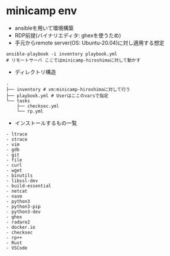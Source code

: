 # minicamp env
- ansibleを用いて環境構築
- RDP前提(バイナリエディタ: ghexを使うため)
- 手元からremote server(OS: Ubuntu-20.04)に対し適用する想定
```
ansible-playbook -i inventory playbook.yml
# リモートサーバ ここではminicamp-hiroshimaに対して動かす
```
- ディレクトリ構造
```
.
├── inventory # vm:minicamp-hiroshimaに対して行う
├── playbook.yml # Userはここのvarsで指定
└── tasks
    ├── checksec.yml
    └── rp.yml
```
- インストールするもの一覧
```
- ltrace
- strace
- vim
- gdb
- git
- file
- curl
- wget
- binutils
- libssl-dev
- build-essential
- netcat
- nasm
- python3
- python3-pip
- python3-dev
- ghex
- radare2
- docker.io
- checksec
- rp++
- Rust
- VSCode
```